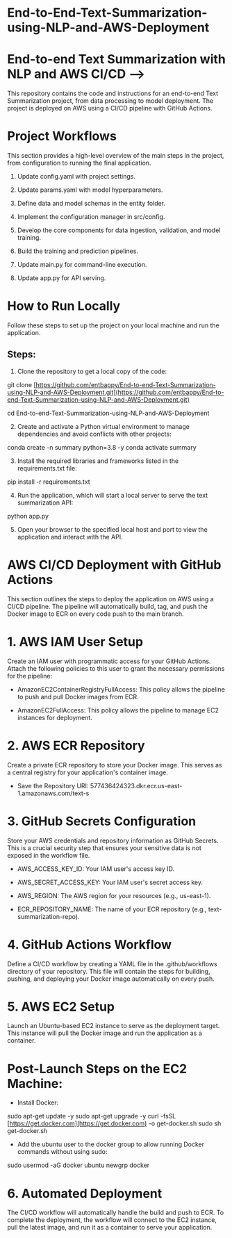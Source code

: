 # End-to-End-Text-Summarization-using-NLP-and-AWS-Deployment


# End-to-end Text Summarization with NLP and AWS CI/CD -->
This repository contains the code and instructions for an end-to-end Text Summarization project, from data processing to model deployment. The project is deployed on AWS using a CI/CD pipeline with GitHub Actions.

# Project Workflows
This section provides a high-level overview of the main steps in the project, from configuration to running the final application.

1. Update config.yaml with project settings.

2. Update params.yaml with model hyperparameters.

3. Define data and model schemas in the entity folder.

4. Implement the configuration manager in src/config.

5. Develop the core components for data ingestion, validation, and model training.

6. Build the training and prediction pipelines.

7. Update main.py for command-line execution.

8. Update app.py for API serving.

# How to Run Locally
Follow these steps to set up the project on your local machine and run the application.

## Steps:
1. Clone the repository to get a local copy of the code:

git clone [https://github.com/entbappy/End-to-end-Text-Summarization-using-NLP-and-AWS-Deployment.git](https://github.com/entbappy/End-to-end-Text-Summarization-using-NLP-and-AWS-Deployment.git)

cd End-to-end-Text-Summarization-using-NLP-and-AWS-Deployment

2. Create and activate a Python virtual environment to manage dependencies and avoid conflicts with other projects:

conda create -n summary python=3.8 -y
conda activate summary

3. Install the required libraries and frameworks listed in the requirements.txt file:

pip install -r requirements.txt

4. Run the application, which will start a local server to serve the text summarization API:

python app.py

5. Open your browser to the specified local host and port to view the application and interact with the API.

# AWS CI/CD Deployment with GitHub Actions
This section outlines the steps to deploy the application on AWS using a CI/CD pipeline. The pipeline will automatically build, tag, and push the Docker image to ECR on every code push to the main branch.

# 1. AWS IAM User Setup
Create an IAM user with programmatic access for your GitHub Actions. Attach the following policies to this user to grant the necessary permissions for the pipeline:

- AmazonEC2ContainerRegistryFullAccess: This policy allows the pipeline to push and pull Docker images from ECR.

- AmazonEC2FullAccess: This policy allows the pipeline to manage EC2 instances for deployment.

# 2. AWS ECR Repository
Create a private ECR repository to store your Docker image. This serves as a central registry for your application's container image.

- Save the Repository URI: 577436424323.dkr.ecr.us-east-1.amazonaws.com/text-s

# 3. GitHub Secrets Configuration
Store your AWS credentials and repository information as GitHub Secrets. This is a crucial security step that ensures your sensitive data is not exposed in the workflow file.

- AWS_ACCESS_KEY_ID: Your IAM user's access key ID.

- AWS_SECRET_ACCESS_KEY: Your IAM user's secret access key.

- AWS_REGION: The AWS region for your resources (e.g., us-east-1).

- ECR_REPOSITORY_NAME: The name of your ECR repository (e.g., text-summarization-repo).

# 4. GitHub Actions Workflow
Define a CI/CD workflow by creating a YAML file in the .github/workflows directory of your repository. This file will contain the steps for building, pushing, and deploying your Docker image automatically on every push.

# 5. AWS EC2 Setup
Launch an Ubuntu-based EC2 instance to serve as the deployment target. This instance will pull the Docker image and run the application as a container.

# Post-Launch Steps on the EC2 Machine:

- Install Docker:

sudo apt-get update -y
sudo apt-get upgrade -y
curl -fsSL [https://get.docker.com](https://get.docker.com) -o get-docker.sh
sudo sh get-docker.sh

- Add the ubuntu user to the docker group to allow running Docker commands without using sudo:

sudo usermod -aG docker ubuntu
newgrp docker

# 6. Automated Deployment
The CI/CD workflow will automatically handle the build and push to ECR. To complete the deployment, the workflow will connect to the EC2 instance, pull the latest image, and run it as a container to serve your application.